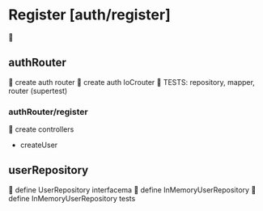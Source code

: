 # Register [auth/register]

🚀

## authRouter

🔖 create auth router
🔖 create auth IoCrouter
🔖 TESTS: repository, mapper, router (supertest)

### authRouter/register

🔖 create controllers

- createUser

## userRepository

🔖 define UserRepository interfacema
🔖 define InMemoryUserRepository
🔖 define InMemoryUserRepository tests
